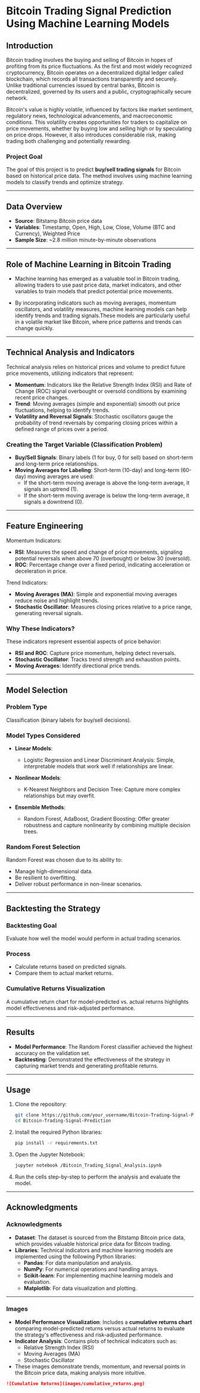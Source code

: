 # Bitcoin Trading Signal Prediction Using Machine Learning Models

## Introduction

Bitcoin trading involves the buying and selling of Bitcoin in hopes of profiting from its price fluctuations. As the first and most widely recognized cryptocurrency, Bitcoin operates on a decentralized digital ledger called blockchain, which records all transactions transparently and securely. Unlike traditional currencies issued by central banks, Bitcoin is decentralized, governed by its users and a public, cryptographically secure network.

Bitcoin's value is highly volatile, influenced by factors like market sentiment, regulatory news, technological advancements, and macroeconomic conditions. This volatility creates opportunities for traders to capitalize on price movements, whether by buying low and selling high or by speculating on price drops. However, it also introduces considerable risk, making trading both challenging and potentially rewarding.

### Project Goal

The goal of this project is to predict **buy/sell trading signals** for Bitcoin based on historical price data. The method involves using machine learning models to classify trends and optimize strategy.

---

## Data Overview

- **Source**: Bitstamp Bitcoin price data
- **Variables**: Timestamp, Open, High, Low, Close, Volume (BTC and Currency), Weighted Price
- **Sample Size**: ~2.8 million minute-by-minute observations

---

## Role of Machine Learning in Bitcoin Trading

- Machine learning has emerged as a valuable tool in Bitcoin trading, allowing traders to use past price data, market indicators, and other variables to train models that predict potential price movements. 

- By incorporating indicators such as moving averages, momentum oscillators, and volatility measures, machine learning models can help identify trends and trading signals.These models are particularly useful in a volatile market like Bitcoin, where price patterns and trends can change quickly.

---

## Technical Analysis and Indicators

Technical analysis relies on historical prices and volume to predict future price movements, utilizing indicators that represent:

- **Momentum**: Indicators like the Relative Strength Index (RSI) and Rate of Change (ROC) signal overbought or oversold conditions by examining recent price changes.
- **Trend**: Moving averages (simple and exponential) smooth out price fluctuations, helping to identify trends.
- **Volatility and Reversal Signals**: Stochastic oscillators gauge the probability of trend reversals by comparing closing prices within a defined range of prices over a period.

### Creating the Target Variable (Classification Problem)

- **Buy/Sell Signals**: Binary labels (1 for buy, 0 for sell) based on short-term and long-term price relationships.
- **Moving Averages for Labeling**: Short-term (10-day) and long-term (60-day) moving averages are used:
  - If the short-term moving average is above the long-term average, it signals an uptrend (1).
  - If the short-term moving average is below the long-term average, it signals a downtrend (0).

---

## Feature Engineering

Momentum Indicators:
- **RSI**: Measures the speed and change of price movements, signaling potential reversals when above 70 (overbought) or below 30 (oversold).
- **ROC**: Percentage change over a fixed period, indicating acceleration or deceleration in price.

Trend Indicators:
- **Moving Averages (MA)**: Simple and exponential moving averages reduce noise and highlight trends.
- **Stochastic Oscillator**: Measures closing prices relative to a price range, generating reversal signals.

### Why These Indicators?

These indicators represent essential aspects of price behavior:
- **RSI and ROC**: Capture price momentum, helping detect reversals.
- **Stochastic Oscillator**: Tracks trend strength and exhaustion points.
- **Moving Averages**: Identify directional price trends.

---

## Model Selection

### Problem Type
Classification (binary labels for buy/sell decisions).

### Model Types Considered

- **Linear Models**:
  - Logistic Regression and Linear Discriminant Analysis: Simple, interpretable models that work well if relationships are linear.

- **Nonlinear Models**:
  - K-Nearest Neighbors and Decision Tree: Capture more complex relationships but may overfit.

- **Ensemble Methods**:
  - Random Forest, AdaBoost, Gradient Boosting: Offer greater robustness and capture nonlinearity by combining multiple decision trees.

### Random Forest Selection
Random Forest was chosen due to its ability to:
- Manage high-dimensional data.
- Be resilient to overfitting.
- Deliver robust performance in non-linear scenarios.

---

## Backtesting the Strategy

### Backtesting Goal
Evaluate how well the model would perform in actual trading scenarios.

### Process
- Calculate returns based on predicted signals.
- Compare them to actual market returns.

### Cumulative Returns Visualization
A cumulative return chart for model-predicted vs. actual returns highlights model effectiveness and risk-adjusted performance.

---

## Results

- **Model Performance**: The Random Forest classifier achieved the highest accuracy on the validation set.
- **Backtesting**: Demonstrated the effectiveness of the strategy in capturing market trends and generating profitable returns.

---

## Usage

1. Clone the repository:
   ```bash
   git clone https://github.com/your_username/Bitcoin-Trading-Signal-Prediction.git
   cd Bitcoin-Trading-Signal-Prediction

2. Install the required Python libraries:
   ```bash
   pip install -r requirements.txt

3. Open the Jupyter Notebook:
   ```bash
   jupyter notebook /Bitcoin_Trading_Signal_Analysis.ipynb

4. Run the cells step-by-step to perform the analysis and evaluate the model.

---

## Acknowledgments

### Acknowledgments

- **Dataset**: The dataset is sourced from the Bitstamp Bitcoin price data, which provides valuable historical price data for Bitcoin trading.  
- **Libraries**: Technical indicators and machine learning models are implemented using the following Python libraries:
  - **Pandas**: For data manipulation and analysis.
  - **NumPy**: For numerical operations and handling arrays.
  - **Scikit-learn**: For implementing machine learning models and evaluation.
  - **Matplotlib**: For data visualization and plotting.

---

### Images

- **Model Performance Visualization**: Includes a **cumulative returns chart** comparing model-predicted returns versus actual returns to evaluate the strategy's effectiveness and risk-adjusted performance.  
- **Indicator Analysis**: Contains plots of technical indicators such as:
  - Relative Strength Index (RSI)
  - Moving Averages (MA)
  - Stochastic Oscillator  
- These images demonstrate trends, momentum, and reversal points in the Bitcoin price data, making analysis more intuitive.

```markdown
![Cumulative Returns](images/cumulative_returns.png)
